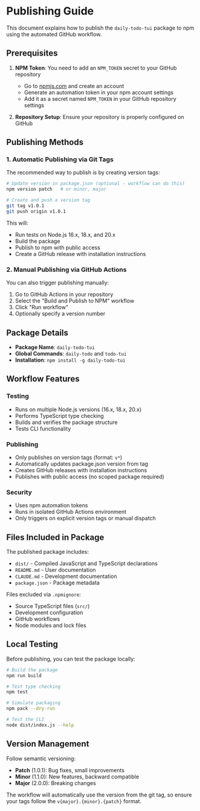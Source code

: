 # Publishing Guide

This document explains how to publish the `daily-todo-tui` package to npm using the automated GitHub workflow.

## Prerequisites

1. **NPM Token**: You need to add an `NPM_TOKEN` secret to your GitHub repository
   - Go to [npmjs.com](https://www.npmjs.com) and create an account
   - Generate an automation token in your npm account settings
   - Add it as a secret named `NPM_TOKEN` in your GitHub repository settings

2. **Repository Setup**: Ensure your repository is properly configured on GitHub

## Publishing Methods

### 1. Automatic Publishing via Git Tags

The recommended way to publish is by creating version tags:

```bash
# Update version in package.json (optional - workflow can do this)
npm version patch   # or minor, major

# Create and push a version tag
git tag v1.0.1
git push origin v1.0.1
```

This will:
- Run tests on Node.js 16.x, 18.x, and 20.x
- Build the package
- Publish to npm with public access
- Create a GitHub release with installation instructions

### 2. Manual Publishing via GitHub Actions

You can also trigger publishing manually:

1. Go to GitHub Actions in your repository
2. Select the "Build and Publish to NPM" workflow
3. Click "Run workflow"
4. Optionally specify a version number

## Package Details

- **Package Name**: `daily-todo-tui`
- **Global Commands**: `daily-todo` and `todo-tui`
- **Installation**: `npm install -g daily-todo-tui`

## Workflow Features

### Testing
- Runs on multiple Node.js versions (16.x, 18.x, 20.x)
- Performs TypeScript type checking
- Builds and verifies the package structure
- Tests CLI functionality

### Publishing
- Only publishes on version tags (format: `v*`)
- Automatically updates package.json version from tag
- Creates GitHub releases with installation instructions
- Publishes with public access (no scoped package required)

### Security
- Uses npm automation tokens
- Runs in isolated GitHub Actions environment
- Only triggers on explicit version tags or manual dispatch

## Files Included in Package

The published package includes:
- `dist/` - Compiled JavaScript and TypeScript declarations
- `README.md` - User documentation
- `CLAUDE.md` - Development documentation
- `package.json` - Package metadata

Files excluded via `.npmignore`:
- Source TypeScript files (`src/`)
- Development configuration
- GitHub workflows
- Node modules and lock files

## Local Testing

Before publishing, you can test the package locally:

```bash
# Build the package
npm run build

# Test type checking
npm test

# Simulate packaging
npm pack --dry-run

# Test the CLI
node dist/index.js --help
```

## Version Management

Follow semantic versioning:
- **Patch** (1.0.1): Bug fixes, small improvements
- **Minor** (1.1.0): New features, backward compatible
- **Major** (2.0.0): Breaking changes

The workflow will automatically use the version from the git tag, so ensure your tags follow the `v{major}.{minor}.{patch}` format.